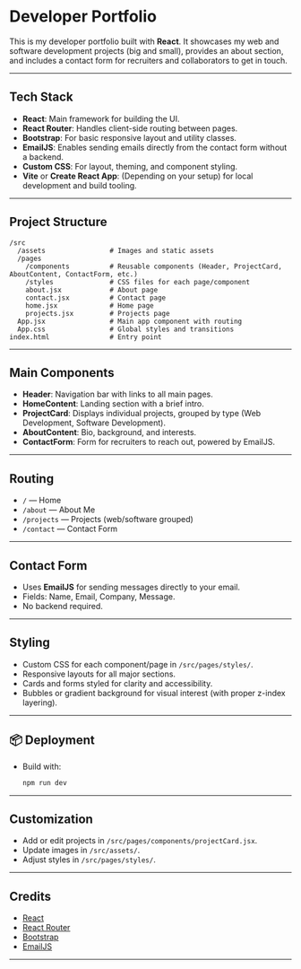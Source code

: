 # Developer Portfolio

This is my developer portfolio built with **React**. It showcases my web and software development projects (big and small), provides an about section, and includes a contact form for recruiters and collaborators to get in touch.

---

## Tech Stack

- **React**: Main framework for building the UI.
- **React Router**: Handles client-side routing between pages.
- **Bootstrap**: For basic responsive layout and utility classes.
- **EmailJS**: Enables sending emails directly from the contact form without a backend.
- **Custom CSS**: For layout, theming, and component styling.
- **Vite** or **Create React App**: (Depending on your setup) for local development and build tooling.

---

## Project Structure

```
/src
  /assets                # Images and static assets
  /pages
    /components          # Reusable components (Header, ProjectCard, AboutContent, ContactForm, etc.)
    /styles              # CSS files for each page/component
    about.jsx            # About page
    contact.jsx          # Contact page
    home.jsx             # Home page
    projects.jsx         # Projects page
  App.jsx                # Main app component with routing
  App.css                # Global styles and transitions
index.html               # Entry point
```

---

## Main Components

- **Header**: Navigation bar with links to all main pages.
- **HomeContent**: Landing section with a brief intro.
- **ProjectCard**: Displays individual projects, grouped by type (Web Development, Software Development).
- **AboutContent**: Bio, background, and interests.
- **ContactForm**: Form for recruiters to reach out, powered by EmailJS.

---

## Routing

- `/` — Home
- `/about` — About Me
- `/projects` — Projects (web/software grouped)
- `/contact` — Contact Form

---

## Contact Form

- Uses **EmailJS** for sending messages directly to your email.
- Fields: Name, Email, Company, Message.
- No backend required.

---

## Styling

- Custom CSS for each component/page in `/src/pages/styles/`.
- Responsive layouts for all major sections.
- Cards and forms styled for clarity and accessibility.
- Bubbles or gradient background for visual interest (with proper z-index layering).

---

## 📦 Deployment

- Build with:
  ```sh
  npm run dev
  ```

---

## Customization

- Add or edit projects in `/src/pages/components/projectCard.jsx`.
- Update images in `/src/assets/`.
- Adjust styles in `/src/pages/styles/`.

---

## Credits

- [React](https://react.dev/)
- [React Router](https://reactrouter.com/)
- [Bootstrap](https://getbootstrap.com/)
- [EmailJS](https://www.emailjs.com/)

---
